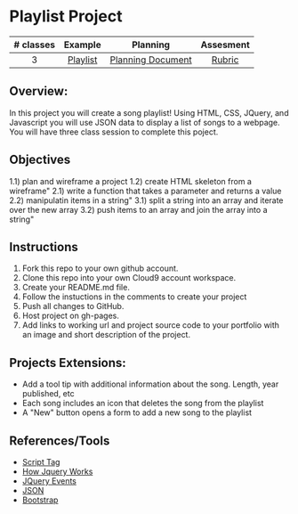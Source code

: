 # Playlist Project

| # classes|Example|Planning|Assesment|
|:--:|:--:|:--:|:--:|
| 3 |[Playlist](https://ScriptEdcurriculum.github.io//advanced_playlist_solution/)|[Planning Document](https://docs.google.com/document/d/1JBjicVmEc6TKg-6Mz4ET407vgrdO0nd6vUjBUftkJ4M/edit)|[Rubric](https://docs.google.com/document/d/1BlL6dLk1Yzt_QB9pKoHh9si7VRjGPXwAc5NuZP_y0DU/edit)|

## Overview:
In this project you will create a song playlist! Using HTML, CSS, JQuery, and Javascript you will use JSON data to display a list of songs to a webpage. You will have three class session to complete this poject.

## Objectives
1.1) plan and wireframe a project
1.2) create HTML skeleton from a wireframe"
2.1) write a function that takes a parameter and returns a value
2.2) manipulatin items in a string"
3.1) split a string into an array and iterate over the new array
3.2) push items to an array and join the array into a string"

## Instructions
1) Fork this repo to your own github account. 
2) Clone this repo into your own Cloud9 account workspace.
3) Create your README.md file.
4) Follow the instuctions in the comments to create your project
5) Push all changes to GitHub.
6) Host project on gh-pages.
7) Add links to working url and project source code to your portfolio with an image and short description of the project.

## Projects Extensions:
* Add a tool tip with additional information about the song. Length, year published, etc
* Each song includes an icon that deletes the song from the playlist
* A "New" button opens a form to add a new song to the playlist

## References/Tools
* [Script Tag](http://javascript.crockford.com/script.html)
* [How Jquery Works](http://learn.jquery.com/about-jquery/how-jquery-works/)
* [JQuery Events](http://api.jquery.com/category/events/)
* [JSON](https://www.w3schools.com/js/js_json.asp)
* [Bootstrap](http://getbootstrap.com/getting-started/)
